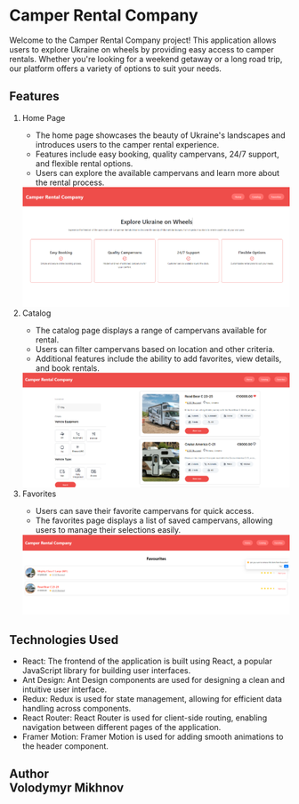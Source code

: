 <h1>Camper Rental Company</h1>
<p>Welcome to the Camper Rental Company project! This application allows users to explore Ukraine on wheels by providing easy access to camper rentals. Whether you're looking for a weekend getaway or a long road trip, our platform offers a variety of options to suit your needs.</p>

<h2>Features</h2>
<ol>
<li>Home Page</li>
<ul>
<li>The home page showcases the beauty of Ukraine's landscapes and introduces users to the camper rental experience.</li>
<li>Features include easy booking, quality campervans, 24/7 support, and flexible rental options.</li>
<li>Users can explore the available campervans and learn more about the rental process.</li>
</ul>
<img src="./ReadMeImg/home.png" alt="Home">
<li>Catalog</li>
<ul>
<li>The catalog page displays a range of campervans available for rental.</li>
<li>Users can filter campervans based on location and other criteria.</li>
<li>Additional features include the ability to add favorites, view details, and book rentals.</li>
</ul>
<img src="./ReadMeImg/catalog.png" alt="Catalog">
<li>Favorites</li>
<ul>
<li>Users can save their favorite campervans for quick access.</li>
<li>The favorites page displays a list of saved campervans, allowing users to manage their selections easily.</li>
</ul>
<img src="./ReadMeImg/favourites.png" alt="favourites">
</ol>


<h2>Technologies Used</h2>
<ul>
<li>React: The frontend of the application is built using React, a popular JavaScript library for building user interfaces.</li>
<li>Ant Design: Ant Design components are used for designing a clean and intuitive user interface.</li>
<li>Redux: Redux is used for state management, allowing for efficient data handling across components.</li>
<li>React Router: React Router is used for client-side routing, enabling navigation between different pages of the application.</li>
<li>Framer Motion: Framer Motion is used for adding smooth animations to the header component.</li>
</ul>

<h2>Author<br>
Volodymyr Mikhnov</h2>